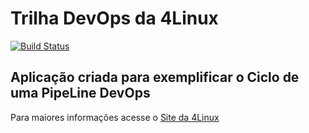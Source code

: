 # Trilha DevOps da 4Linux

<!-- Altere a Flag abaixo com sua URL do Travis -->
[![Build Status](https://travis-ci.org/jhoncasmurro/DevOpsLab-HelloWorld.svg?branch=master)](https://travis-ci.org/jhoncasmurro/DevOpsLab-HelloWorld)

## Aplicação criada para exemplificar o Ciclo de uma PipeLine DevOps


Para maiores informações acesse o [Site da 4Linux](https://www.4linux.com.br/cursos/devops)
